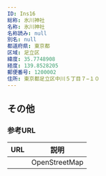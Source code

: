 ```yaml
---
ID: Ins16
総称: 氷川神社
名称: 氷川神社
名称読み: null
別名: null
都道府県: 東京都
区域: 足立区
緯度: 35.7748908
経度: 139.8528205
郵便番号: 1200002
住所: 東京都足立区中川５丁目７−１０
---
```


## その他

### 参考URL

| URL | 説明          |
| --- | ------------- |
|     | OpenStreetMap |

